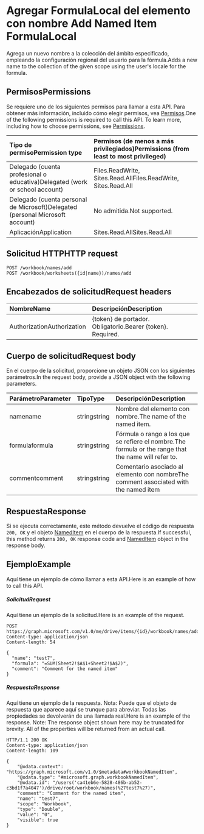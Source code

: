 # <a name="add-named-item-formulalocal"></a><span data-ttu-id="96e87-101">Agregar FormulaLocal del elemento con nombre </span><span class="sxs-lookup"><span data-stu-id="96e87-101">Add Named Item FormulaLocal</span></span>
<span data-ttu-id="96e87-102">Agrega un nuevo nombre a la colección del ámbito especificado, empleando la configuración regional del usuario para la fórmula.</span><span class="sxs-lookup"><span data-stu-id="96e87-102">Adds a new name to the collection of the given scope using the user's locale for the formula.</span></span>

## <a name="permissions"></a><span data-ttu-id="96e87-103">Permisos</span><span class="sxs-lookup"><span data-stu-id="96e87-103">Permissions</span></span>
<span data-ttu-id="96e87-p101">Se requiere uno de los siguientes permisos para llamar a esta API. Para obtener más información, incluido cómo elegir permisos, vea [Permisos](../../../concepts/permissions_reference.md).</span><span class="sxs-lookup"><span data-stu-id="96e87-p101">One of the following permissions is required to call this API. To learn more, including how to choose permissions, see [Permissions](../../../concepts/permissions_reference.md).</span></span>

|<span data-ttu-id="96e87-106">Tipo de permiso</span><span class="sxs-lookup"><span data-stu-id="96e87-106">Permission type</span></span>      | <span data-ttu-id="96e87-107">Permisos (de menos a más privilegiados)</span><span class="sxs-lookup"><span data-stu-id="96e87-107">Permissions (from least to most privileged)</span></span>              |
|:--------------------|:---------------------------------------------------------|
|<span data-ttu-id="96e87-108">Delegado (cuenta profesional o educativa)</span><span class="sxs-lookup"><span data-stu-id="96e87-108">Delegated (work or school account)</span></span> | <span data-ttu-id="96e87-109">Files.ReadWrite, Sites.Read.All</span><span class="sxs-lookup"><span data-stu-id="96e87-109">Files.ReadWrite, Sites.Read.All</span></span>    |
|<span data-ttu-id="96e87-110">Delegado (cuenta personal de Microsoft)</span><span class="sxs-lookup"><span data-stu-id="96e87-110">Delegated (personal Microsoft account)</span></span> | <span data-ttu-id="96e87-111">No admitida.</span><span class="sxs-lookup"><span data-stu-id="96e87-111">Not supported.</span></span>    |
|<span data-ttu-id="96e87-112">Aplicación</span><span class="sxs-lookup"><span data-stu-id="96e87-112">Application</span></span> | <span data-ttu-id="96e87-113">Sites.Read.All</span><span class="sxs-lookup"><span data-stu-id="96e87-113">Sites.Read.All</span></span> |

## <a name="http-request"></a><span data-ttu-id="96e87-114">Solicitud HTTP</span><span class="sxs-lookup"><span data-stu-id="96e87-114">HTTP request</span></span>
<!-- { "blockType": "ignored" } -->
```http
POST /workbook/names/add
POST /workbook/worksheets({id|name})/names/add

```
## <a name="request-headers"></a><span data-ttu-id="96e87-115">Encabezados de solicitud</span><span class="sxs-lookup"><span data-stu-id="96e87-115">Request headers</span></span>
| <span data-ttu-id="96e87-116">Nombre</span><span class="sxs-lookup"><span data-stu-id="96e87-116">Name</span></span>       | <span data-ttu-id="96e87-117">Descripción</span><span class="sxs-lookup"><span data-stu-id="96e87-117">Description</span></span>|
|:---------------|:----------|
| <span data-ttu-id="96e87-118">Authorization</span><span class="sxs-lookup"><span data-stu-id="96e87-118">Authorization</span></span>  | <span data-ttu-id="96e87-p102">{token} de portador. Obligatorio.</span><span class="sxs-lookup"><span data-stu-id="96e87-p102">Bearer {token}. Required.</span></span> |

## <a name="request-body"></a><span data-ttu-id="96e87-121">Cuerpo de solicitud</span><span class="sxs-lookup"><span data-stu-id="96e87-121">Request body</span></span>
<span data-ttu-id="96e87-122">En el cuerpo de la solicitud, proporcione un objeto JSON con los siguientes parámetros.</span><span class="sxs-lookup"><span data-stu-id="96e87-122">In the request body, provide a JSON object with the following parameters.</span></span>

| <span data-ttu-id="96e87-123">Parámetro</span><span class="sxs-lookup"><span data-stu-id="96e87-123">Parameter</span></span>    | <span data-ttu-id="96e87-124">Tipo</span><span class="sxs-lookup"><span data-stu-id="96e87-124">Type</span></span>   |<span data-ttu-id="96e87-125">Descripción</span><span class="sxs-lookup"><span data-stu-id="96e87-125">Description</span></span>|
|:---------------|:--------|:----------|
|<span data-ttu-id="96e87-126">name</span><span class="sxs-lookup"><span data-stu-id="96e87-126">name</span></span>|<span data-ttu-id="96e87-127">string</span><span class="sxs-lookup"><span data-stu-id="96e87-127">string</span></span>|<span data-ttu-id="96e87-128">Nombre del elemento con nombre.</span><span class="sxs-lookup"><span data-stu-id="96e87-128">The name of the named item.</span></span>|
|<span data-ttu-id="96e87-129">formula</span><span class="sxs-lookup"><span data-stu-id="96e87-129">formula</span></span>|<span data-ttu-id="96e87-130">string</span><span class="sxs-lookup"><span data-stu-id="96e87-130">string</span></span>|<span data-ttu-id="96e87-131">Fórmula o rango a los que se refiere el nombre.</span><span class="sxs-lookup"><span data-stu-id="96e87-131">The formula or the range that the name will refer to.</span></span>|
|<span data-ttu-id="96e87-132">comment</span><span class="sxs-lookup"><span data-stu-id="96e87-132">comment</span></span>|<span data-ttu-id="96e87-133">string</span><span class="sxs-lookup"><span data-stu-id="96e87-133">string</span></span>|<span data-ttu-id="96e87-134">Comentario asociado al elemento con nombre</span><span class="sxs-lookup"><span data-stu-id="96e87-134">The comment associated with the named item</span></span>|

## <a name="response"></a><span data-ttu-id="96e87-135">Respuesta</span><span class="sxs-lookup"><span data-stu-id="96e87-135">Response</span></span>

<span data-ttu-id="96e87-136">Si se ejecuta correctamente, este método devuelve el código de respuesta `200, OK` y el objeto [NamedItem](../resources/NamedItem.md) en el cuerpo de la respuesta.</span><span class="sxs-lookup"><span data-stu-id="96e87-136">If successful, this method returns `200, OK` response code and [NamedItem](../resources/NamedItem.md) object in the response body.</span></span>

## <a name="example"></a><span data-ttu-id="96e87-137">Ejemplo</span><span class="sxs-lookup"><span data-stu-id="96e87-137">Example</span></span>
<span data-ttu-id="96e87-138">Aquí tiene un ejemplo de cómo llamar a esta API.</span><span class="sxs-lookup"><span data-stu-id="96e87-138">Here is an example of how to call this API.</span></span>

##### <a name="request"></a><span data-ttu-id="96e87-139">Solicitud</span><span class="sxs-lookup"><span data-stu-id="96e87-139">Request</span></span>
<span data-ttu-id="96e87-140">Aquí tiene un ejemplo de la solicitud.</span><span class="sxs-lookup"><span data-stu-id="96e87-140">Here is an example of the request.</span></span>

<!-- {
  "blockType": "request",
  "name": "NamedItemcollection_add"
}-->
```http
POST https://graph.microsoft.com/v1.0/me/drive/items/{id}/workbook/names/addFormulaLocal
Content-type: application/json
Content-length: 54

{
  "name": "test7",
  "formula": "=SUM(Sheet2!$A$1+Sheet2!$A$2)",
  "comment": "Comment for the named item"
}
```

##### <a name="response"></a><span data-ttu-id="96e87-141">Respuesta</span><span class="sxs-lookup"><span data-stu-id="96e87-141">Response</span></span>
<span data-ttu-id="96e87-p103">Aquí tiene un ejemplo de la respuesta. Nota: Puede que el objeto de respuesta que aparece aquí se trunque para abreviar. Todas las propiedades se devolverán de una llamada real.</span><span class="sxs-lookup"><span data-stu-id="96e87-p103">Here is an example of the response. Note: The response object shown here may be truncated for brevity. All of the properties will be returned from an actual call.</span></span>
<!-- {
  "blockType": "response",
  "truncated": true,
  "@odata.type": "microsoft.graph.namedItem"
} -->
```http
HTTP/1.1 200 OK
Content-type: application/json
Content-length: 109

{
    "@odata.context": "https://graph.microsoft.com/v1.0/$metadata#workbookNamedItem",
    "@odata.type": "#microsoft.graph.workbookNamedItem",
    "@odata.id": "/users('ca41eb6e-5828-486b-ab52-c3bd1f7a4047')/drive/root/workbook/names(%27test7%27)",
    "comment": "Comment for the named item",
    "name": "test7",
    "scope": "Workbook",
    "type": "Double",
    "value": "0",
    "visible": true
}
```


<!-- uuid: 8fcb5dbc-d5aa-4681-8e31-b001d5168d79
2015-10-25 14:57:30 UTC -->
<!-- {
  "type": "#page.annotation",
  "description": "NamedItemCollection: add",
  "keywords": "",
  "section": "documentation",
  "tocPath": ""
}-->
